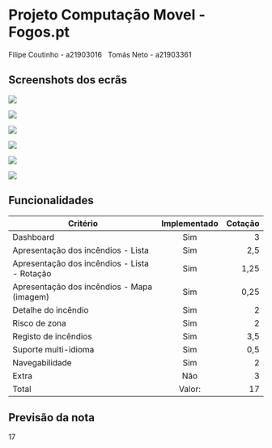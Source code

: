 # Projeto Computação Movel - Fogos.pt

Filipe Coutinho - a21903016
&nbsp;
Tomás Neto - a21903361

## Screenshots dos ecrãs


![](screenshots/dashboard.png)


![](screenshots/drawer.png)


![](screenshots/registo.png)


![](screenshots/lista.png)


![](screenshots/detalhe.png)


![](screenshots/mapa.png)



## Funcionalidades

| Critério                                              | Implementado  |Cotação|
| ---------------------------                           |:-------------:| -----:|
| Dashboard                                             | Sim           |   3   |
| Apresentação dos incêndios - Lista                    | Sim           |  2,5  |
| Apresentação dos incêndios - Lista - Rotação          | Sim           |  1,25 |
| Apresentação dos incêndios - Mapa (imagem)            | Sim           |  0,25 |
| Detalhe do incêndio                                   | Sim           |   2   |
| Risco de zona                                         | Sim           |   2   |
| Registo de incêndios                                  | Sim           |  3,5  |
| Suporte multi-idioma                                  | Sim           |  0,5  |
| Navegabilidade                                        | Sim           |   2   |
| Extra                                                 | Não           |   3   |
| Total                                                 | Valor:        |   17  |

## Previsão da nota

17
